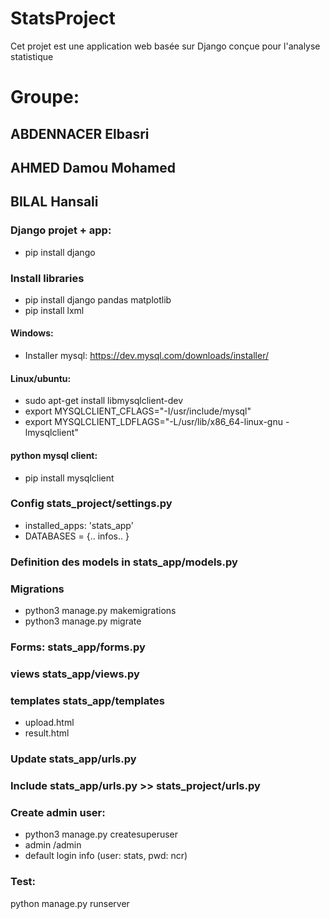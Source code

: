 # StatsProject
 Cet projet est une application web basée sur Django conçue pour l'analyse statistique
# Groupe:
## ABDENNACER Elbasri
## AHMED Damou Mohamed
## BILAL Hansali

### Django projet + app:
- pip install django

### Install libraries
- pip install django pandas matplotlib
- pip install lxml

#### Windows: 
- Installer mysql: https://dev.mysql.com/downloads/installer/
#### Linux/ubuntu: 
- sudo apt-get install libmysqlclient-dev
- export MYSQLCLIENT_CFLAGS="-I/usr/include/mysql"
- export MYSQLCLIENT_LDFLAGS="-L/usr/lib/x86_64-linux-gnu -lmysqlclient"

#### python mysql client:
- pip install mysqlclient

### Config stats_project/settings.py
- installed_apps: 'stats_app'
- DATABASES = {.. infos.. }

### Definition des models in stats_app/models.py
### Migrations
- python3 manage.py makemigrations
- python3 manage.py migrate

### Forms: stats_app/forms.py
### views stats_app/views.py
### templates stats_app/templates
- upload.html
- result.html

### Update stats_app/urls.py
### Include stats_app/urls.py >> stats_project/urls.py

### Create admin user:
- python3 manage.py createsuperuser
- admin /admin
- default login info (user: stats, pwd: ncr)

### Test:
python manage.py runserver
